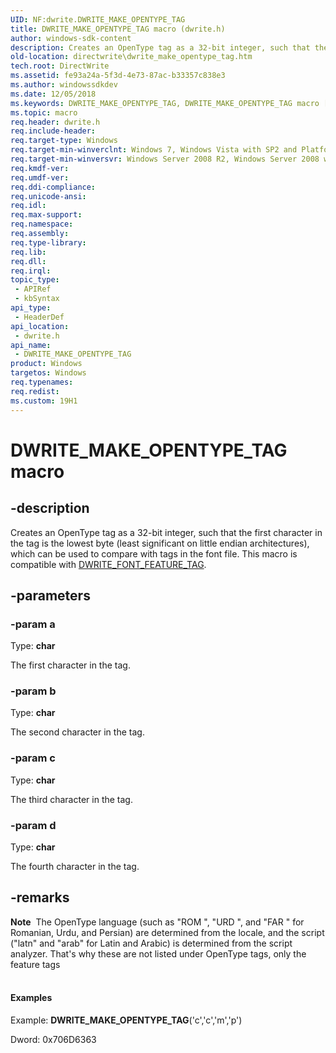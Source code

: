```yaml
---
UID: NF:dwrite.DWRITE_MAKE_OPENTYPE_TAG
title: DWRITE_MAKE_OPENTYPE_TAG macro (dwrite.h)
author: windows-sdk-content
description: Creates an OpenType tag as a 32-bit integer, such that the first character in the tag is the lowest byte (least significant on little endian architectures), which can be used to compare with tags in the font file.
old-location: directwrite\dwrite_make_opentype_tag.htm
tech.root: DirectWrite
ms.assetid: fe93a24a-5f3d-4e73-87ac-b33357c838e3
ms.author: windowssdkdev
ms.date: 12/05/2018
ms.keywords: DWRITE_MAKE_OPENTYPE_TAG, DWRITE_MAKE_OPENTYPE_TAG macro [Direct Write], directwrite.dwrite_make_opentype_tag, dwrite/DWRITE_MAKE_OPENTYPE_TAG
ms.topic: macro
req.header: dwrite.h
req.include-header: 
req.target-type: Windows
req.target-min-winverclnt: Windows 7, Windows Vista with SP2 and Platform Update for Windows Vista [desktop apps only]
req.target-min-winversvr: Windows Server 2008 R2, Windows Server 2008 with SP2 and Platform Update for Windows Server 2008 [desktop apps only]
req.kmdf-ver: 
req.umdf-ver: 
req.ddi-compliance: 
req.unicode-ansi: 
req.idl: 
req.max-support: 
req.namespace: 
req.assembly: 
req.type-library: 
req.lib: 
req.dll: 
req.irql: 
topic_type:
 - APIRef
 - kbSyntax
api_type:
 - HeaderDef
api_location:
 - dwrite.h
api_name:
 - DWRITE_MAKE_OPENTYPE_TAG
product: Windows
targetos: Windows
req.typenames: 
req.redist: 
ms.custom: 19H1
---
```


# DWRITE_MAKE_OPENTYPE_TAG macro


## -description


 Creates an OpenType tag as a 32-bit integer, such that
 the first character in the tag is the lowest byte
 (least significant on little endian architectures),
 which can be used to compare with tags in the font file.
 This macro is compatible with <a href="https://msdn.microsoft.com/31f0d1b5-36f2-4bde-b39c-b1392f9d925f">DWRITE_FONT_FEATURE_TAG</a>.


## -parameters




### -param a

Type: <b>char</b>

The first character in the tag.


### -param b

Type: <b>char</b>

The second character in the tag.


### -param c

Type: <b>char</b>

The third character in the tag.


### -param d

Type: <b>char</b>

The fourth character in the tag.


## -remarks



<div class="alert"><b>Note</b>  The OpenType language (such as "ROM ", "URD ", and "FAR " for Romanian, Urdu, and Persian) are determined from the locale, and the script ("latn" and "arab" for Latin and Arabic) is determined from the script analyzer. That's why these are not listed under OpenType tags, only the feature tags</div>
<div> </div>

#### Examples

Example: <b>DWRITE_MAKE_OPENTYPE_TAG</b>('c','c','m','p')
 

Dword:   0x706D6363

<div class="code"></div>


